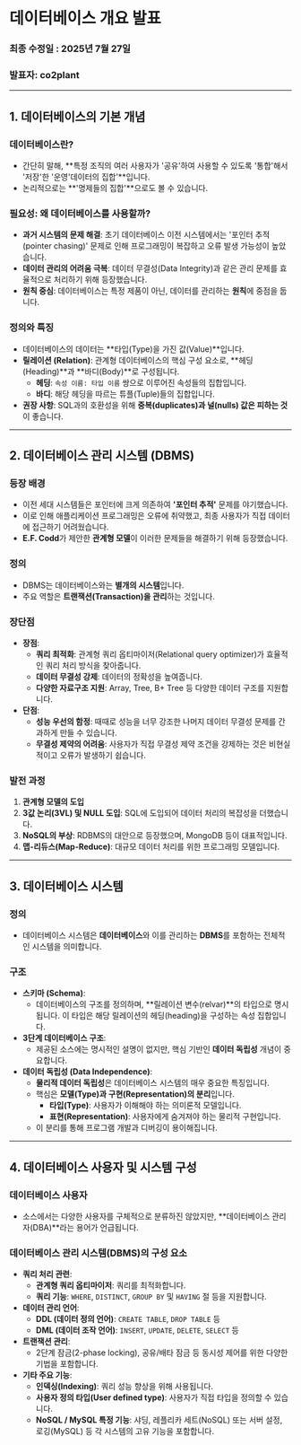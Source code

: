 # 데이터베이스 개요 발표

### 최종 수정일 : 2025년 7월 27일
### 발표자: co2plant

---

## 1. 데이터베이스의 기본 개념

### 데이터베이스란?
- 간단히 말해, **특정 조직의 여러 사용자가 '공유'하여 사용할 수 있도록 '통합'해서 '저장'한 '운영'데이터의 집합'**입니다.
- 논리적으로는 **'명제들의 집합'**으로도 볼 수 있습니다.

### 필요성: 왜 데이터베이스를 사용할까?
- **과거 시스템의 문제 해결**: 초기 데이터베이스 이전 시스템에서는 '포인터 추적(pointer chasing)' 문제로 인해 프로그래밍이 복잡하고 오류 발생 가능성이 높았습니다.
- **데이터 관리의 어려움 극복**: 데이터 무결성(Data Integrity)과 같은 관리 문제를 효율적으로 처리하기 위해 등장했습니다.
- **원칙 중심**: 데이터베이스는 특정 제품이 아닌, 데이터를 관리하는 **원칙**에 중점을 둡니다.

### 정의와 특징
- 데이터베이스의 데이터는 **타입(Type)을 가진 값(Value)**입니다.
- **릴레이션 (Relation)**: 관계형 데이터베이스의 핵심 구성 요소로, **헤딩(Heading)**과 **바디(Body)**로 구성됩니다.
    - **헤딩**: `속성 이름: 타입 이름` 쌍으로 이루어진 속성들의 집합입니다.
    - **바디**: 해당 헤딩을 따르는 튜플(Tuple)들의 집합입니다.
- **권장 사항**: SQL과의 호환성을 위해 **중복(duplicates)과 널(nulls) 값은 피하는 것**이 좋습니다.

---

## 2. 데이터베이스 관리 시스템 (DBMS)

### 등장 배경
- 이전 세대 시스템들은 포인터에 크게 의존하여 **'포인터 추적'** 문제를 야기했습니다.
- 이로 인해 애플리케이션 프로그래밍은 오류에 취약했고, 최종 사용자가 직접 데이터에 접근하기 어려웠습니다.
- **E.F. Codd**가 제안한 **관계형 모델**이 이러한 문제들을 해결하기 위해 등장했습니다.

### 정의
- DBMS는 데이터베이스와는 **별개의 시스템**입니다.
- 주요 역할은 **트랜잭션(Transaction)을 관리**하는 것입니다.

### 장단점
- **장점**:
    - **쿼리 최적화**: 관계형 쿼리 옵티마이저(Relational query optimizer)가 효율적인 쿼리 처리 방식을 찾아줍니다.
    - **데이터 무결성 강제**: 데이터의 정확성을 높여줍니다.
    - **다양한 자료구조 지원**: Array, Tree, B+ Tree 등 다양한 데이터 구조를 지원합니다.
- **단점**:
    - **성능 우선의 함정**: 때때로 성능을 너무 강조한 나머지 데이터 무결성 문제를 간과하게 만들 수 있습니다.
    - **무결성 제약의 어려움**: 사용자가 직접 무결성 제약 조건을 강제하는 것은 비현실적이고 오류가 발생하기 쉽습니다.

### 발전 과정
1.  **관계형 모델의 도입**
2.  **3값 논리(3VL) 및 NULL 도입**: SQL에 도입되어 데이터 처리의 복잡성을 더했습니다.
3.  **NoSQL의 부상**: RDBMS의 대안으로 등장했으며, MongoDB 등이 대표적입니다.
4.  **맵-리듀스(Map-Reduce)**: 대규모 데이터 처리를 위한 프로그래밍 모델입니다.

---

## 3. 데이터베이스 시스템

### 정의
- 데이터베이스 시스템은 **데이터베이스**와 이를 관리하는 **DBMS**를 포함하는 전체적인 시스템을 의미합니다.

### 구조
- **스키마 (Schema)**:
    - 데이터베이스의 구조를 정의하며, **릴레이션 변수(relvar)**의 타입으로 명시됩니다. 이 타입은 해당 릴레이션의 헤딩(heading)을 구성하는 속성 집합입니다.
- **3단계 데이터베이스 구조**:
    - 제공된 소스에는 명시적인 설명이 없지만, 핵심 기반인 **데이터 독립성** 개념이 중요합니다.
- **데이터 독립성 (Data Independence)**:
    - **물리적 데이터 독립성**은 데이터베이스 시스템의 매우 중요한 특징입니다.
    - 핵심은 **모델(Type)과 구현(Representation)의 분리**입니다.
        - **타입(Type)**: 사용자가 이해해야 하는 의미론적 모델입니다.
        - **표현(Representation)**: 사용자에게 숨겨져야 하는 물리적 구현입니다.
    - 이 분리를 통해 프로그램 개발과 디버깅이 용이해집니다.

---

## 4. 데이터베이스 사용자 및 시스템 구성

### 데이터베이스 사용자
- 소스에서는 다양한 사용자를 구체적으로 분류하진 않았지만, **데이터베이스 관리자(DBA)**라는 용어가 언급됩니다.

### 데이터베이스 관리 시스템(DBMS)의 구성 요소
- **쿼리 처리 관련**:
    - **관계형 쿼리 옵티마이저**: 쿼리를 최적화합니다.
    - **쿼리 기능**: `WHERE`, `DISTINCT`, `GROUP BY` 및 `HAVING` 절 등을 지원합니다.
- **데이터 관리 언어**:
    - **DDL (데이터 정의 언어)**: `CREATE TABLE`, `DROP TABLE` 등
    - **DML (데이터 조작 언어)**: `INSERT`, `UPDATE`, `DELETE`, `SELECT` 등
- **트랜잭션 관리**:
    - 2단계 잠금(2-phase locking), 공유/배타 잠금 등 동시성 제어를 위한 다양한 기법을 포함합니다.
- **기타 주요 기능**:
    - **인덱싱(Indexing)**: 쿼리 성능 향상을 위해 사용됩니다.
    - **사용자 정의 타입(User defined type)**: 사용자가 직접 타입을 정의할 수 있습니다.
    - **NoSQL / MySQL 특정 기능**: 샤딩, 레플리카 세트(NoSQL) 또는 서버 설정, 로깅(MySQL) 등 각 시스템의 고유 기능을 포함합니다.